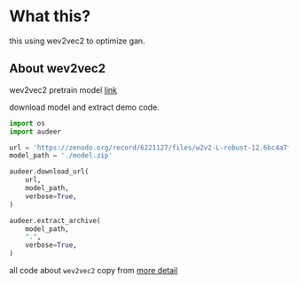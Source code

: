 # What this?

this using wev2vec2 to optimize gan.

## About wev2vec2

wev2vec2 pretrain model [link](https://zenodo.org/record/6221127/files/w2v2-L-robust-12.6bc4a7fd-1.1.0.zip)

download model and extract demo code.

```python
import os
import audeer

url = 'https://zenodo.org/record/6221127/files/w2v2-L-robust-12.6bc4a7fd-1.1.0.zip'
model_path = './model.zip'

audeer.download_url(
    url, 
    model_path, 
    verbose=True,
)

audeer.extract_archive(
    model_path, 
    ".", 
    verbose=True,
)
```

all code about `wev2vec2` copy from [more detail](https://github.com/audeering/w2v2-how-to)
